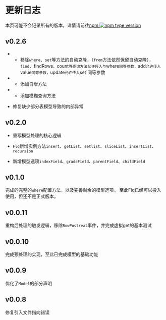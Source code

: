 # 更新日志

本页可能不会记录所有的版本，详情请前往[npm ![npm type version](https://badgen.net/npm/v/flq)](https://www.npmjs.com/package/flq)

## v0.2.6

- * 移除`where`、`set`等方法的自动克隆，（`from`方法依然保留自动克隆），`find`、findRows`、`count`等查询方法允许传入与`where`同等参数，`add`允许传入`value`同等参数，`update`允许传入`set`同等参数
- * 添加自增方法
- * 添加模糊查询方法

- 修复缺少部分表模型导致的内部异常

## v0.2.0

- 重写模型处理的核心逻辑

- `Flq`新增实例方法`insert`、`getList`、`setlist`、`sliceList`、`insertList`、`recursion`

- 新增模型选项`indexField`、`gradeField`、`parentField`、`childField`

## v0.1.0

完成的完整的`where`配置方法，以及完善剩余的模型选项。
至此Flq已经可以投入使用，但还不是正式版本。

## v0.0.11

重构后处理的触发逻辑，移除`RowPostreat`事件，并完成虚拟get的基本测试

## v0.0.10

完成预处理的实现，至此已完成模型的基础功能

## v0.0.9

优化了`Model`的部分声明

## v0.0.8

修复引入文件指向错误
